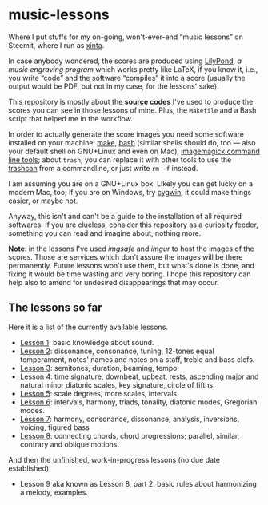 # music-lessons

Where I put stuffs for my on-going, won't-ever-end “music lessons” on
Steemit, where I run as [xinta](https://steemit.com/@xinta).

In case anybody wondered, the scores are produced using
[LilyPond](http://lilypond.org/), *a music engraving program* which
works pretty like LaTeX, if you know it, i.e., you write “code” and
the software “compiles” it into a score (usually the output would be
PDF, but not in my case, for the lessons' sake).

This repository is mostly about the **source codes** I've used to
produce the scores you can see in those lessons of mine. Plus, the
`Makefile` and a Bash script that helped me in the workflow.

In order to actually generate the score images you need some software
installed on your machine: [make](https://www.gnu.org/software/make/),
[bash](https://www.gnu.org/software/bash/) (similar shells should do,
too — also your default shell on GNU+Linux and even on Mac),
[imagemagick command line tools](https://www.imagemagick.org/script/command-line-tools.php);
about `trash`, you can replace it with other tools to use the
[trashcan](https://www.freedesktop.org/wiki/Specifications/trash-spec/)
from a commandline, or just write `rm -f` instead.

I am assuming you are on a GNU+Linux box. Likely you can get lucky on
a modern Mac, too; if you are on Windows, try
[cygwin](https://www.cygwin.com/), it could make things easier, or
maybe not.

Anyway, this isn't and can't be a guide to the installation of all
required softwares. If you are clueless, consider this repository as a
curiosity feeder, something you can read and imagine about, nothing
more.

**Note**: in the lessons I've used *imgsafe* and *imgur* to host the
images of the scores. Those are services which don't assure the images
will be there permanently. Future lessons won't use them, but what's
done is done, and fixing it would be time wasting and very boring. I
hope this repository can help also to amend for undesired
disappearings that may occur.


## The lessons so far

Here it is a list of the currently available lessons.

- [Lesson 1](https://steemit.com/music/@xinta/xinta-s-music-lessons-lesson-1): basic knowledge about sound.
- [Lesson 2](https://steemit.com/music/@xinta/xinta-s-music-lessons-lesson-2): dissonance, consonance, tuning, 12-tones equal temperament, notes' names and notes on a staff, treble and bass clefs.
- [Lesson 3](https://steemit.com/music/@xinta/xinta-s-music-lessons-lesson-3): semitones, duration, beaming, tempo.
- [Lesson 4](https://steemit.com/music/@xinta/xinta-s-music-lessons-lesson-4): time signature, downbeat, upbeat, rests, ascending major and natural minor diatonic scales, key signature, circle of fifths.
- [Lesson 5](https://steemit.com/music/@xinta/xinta-s-music-lessons-lesson-5): scale degrees, more scales, intervals.
- [Lesson 6](https://steemit.com/music/@xinta/xinta-s-music-lessons-lesson-6): intervals, harmony, triads, tonality, diatonic modes, Gregorian modes.
- [Lesson 7](https://steemit.com/music/@xinta/xinta-s-music-lessons-lesson-7): harmony, consonance, dissonance, analysis, inversions, voicing, figured bass
- [Lesson 8](https://steemit.com/music/@xinta/xinta-s-music-lessons-lesson-8): connecting chords, chord progressions; parallel, similar, contrary and oblique motions.

And then the unfinished, work-in-progress lessons (no due date established):

- Lesson 9 aka known as Lesson 8, part 2: basic rules about harmonizing a melody, examples.

